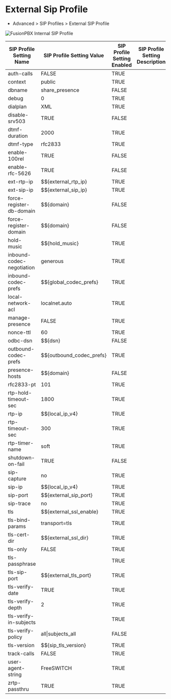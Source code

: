 # External Sip Profile

-   Advanced \> SIP Profiles \> External SIP Profile
  
![FusionPBX Internal SIP Profile](../_static/images/fusionpbx_external_sip_profile.jpg)

|SIP Profile Setting Name|SIP Profile Setting Value|SIP Profile Setting Enabled|SIP Profile Setting Description|
|---|---|---|---|
|auth-calls|FALSE|TRUE||
|context|public|TRUE||
|dbname|share_presence|FALSE||
|debug|0|TRUE||
|dialplan|XML|TRUE||
|disable-srv503|TRUE|FALSE||
|dtmf-duration|2000|TRUE||
|dtmf-type|rfc2833|TRUE||
|enable-100rel|TRUE|FALSE||
|enable-rfc-5626|TRUE|FALSE||
|ext-rtp-ip|$${external_rtp_ip}|TRUE||
|ext-sip-ip|$${external_sip_ip}|TRUE||
|force-register-db-domain|$${domain}|FALSE||
|force-register-domain|$${domain}|FALSE||
|hold-music|$${hold_music}|TRUE||
|inbound-codec-negotiation|generous|TRUE||
|inbound-codec-prefs|$${global_codec_prefs}|TRUE||
|local-network-acl|localnet.auto|TRUE||
|manage-presence|FALSE|TRUE||
|nonce-ttl|60|TRUE||
|odbc-dsn|$${dsn}|FALSE||
|outbound-codec-prefs|$${outbound_codec_prefs}|TRUE||
|presence-hosts|$${domain}|FALSE||
|rfc2833-pt|101|TRUE||
|rtp-hold-timeout-sec|1800|TRUE||
|rtp-ip|$${local_ip_v4}|TRUE||
|rtp-timeout-sec|300|TRUE||
|rtp-timer-name|soft|TRUE||
|shutdown-on-fail|TRUE|FALSE||
|sip-capture|no|TRUE||
|sip-ip|$${local_ip_v4}|TRUE||
|sip-port|$${external_sip_port}|TRUE||
|sip-trace|no|TRUE||
|tls|$${external_ssl_enable}|TRUE||
|tls-bind-params|transport=tls|TRUE||
|tls-cert-dir|$${external_ssl_dir}|TRUE||
|tls-only|FALSE|TRUE||
|tls-passphrase||TRUE||
|tls-sip-port|$${external_tls_port}|TRUE||
|tls-verify-date|TRUE|TRUE||
|tls-verify-depth|2|TRUE||
|tls-verify-in-subjects||TRUE||
|tls-verify-policy|all\|subjects_all|FALSE||
|tls-version|$${sip_tls_version}|TRUE||
|track-calls|FALSE|TRUE||
|user-agent-string|FreeSWITCH|TRUE||
|zrtp-passthru|TRUE|TRUE||
